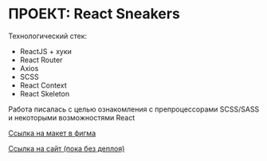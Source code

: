 # ПРОЕКТ: React Sneakers

Технологический стек:
* ReactJS + хуки
* React Router
* Axios
* SCSS
* React Context
* React Skeleton

Работа писалась с целью ознакомления с препроцессорами SCSS/SASS и некоторыми возможностями React

[Ссылка на макет в фигма](https://www.figma.com/file/fw0toTyXMwM1y4WIe0YFrJ/React-Sneakers?node-id=60%3A2&t=zP5CpmbC50MEWrxr-0)

[Ссылка на сайт (пока без деплоя)](https://chill-peppa.github.io/react-sneakers/)
